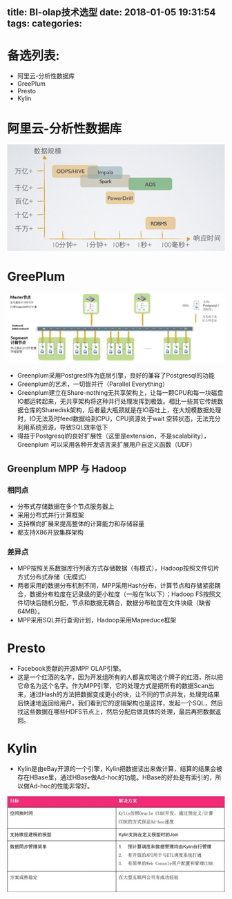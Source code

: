 title: BI-olap技术选型
date: 2018-01-05 19:31:54
tags:
categories:
---
# 备选列表:
- 阿里云-分析性数据库
- GreePlum
- Presto
- Kylin
<!--more-->

# 阿里云-分析性数据库

![upload successful](/images/pasted-18.png)


# GreePlum

![upload successful](/images/pasted-9.png)
- Greenplum采用Postgresl作为底层引擎，良好的兼容了Postgresql的功能
- Greenplum的艺术，一切皆并行（Parallel Everything）
- Greenplum建立在Share-nothing无共享架构上，让每一颗CPU和每一块磁盘IO都运转起来，无共享架构将这种并行处理发挥到极致。相比一些其它传统数据仓库的Sharedisk架构，后者最大瓶颈就是在IO吞吐上，在大规模数据处理时，IO无法及时feed数据给到CPU，CPU资源处于wait 空转状态，无法充分利用系统资源，导致SQL效率低下
- 得益于Postgresql的良好扩展性（这里是extension，不是scalability），Greenplum 可以采用各种开发语言来扩展用户自定义函数（UDF）

## Greenplum MPP 与 Hadoop
### 相同点
- 分布式存储数据在多个节点服务器上
- 采用分布式并行计算框架
- 支持横向扩展来提高整体的计算能力和存储容量
- 都支持X86开放集群架构

### 差异点
- MPP按照关系数据库行列表方式存储数据（有模式），Hadoop按照文件切片方式分布式存储（无模式）
- 两者采用的数据分布机制不同，MPP采用Hash分布，计算节点和存储紧密耦合，数据分布粒度在记录级的更小粒度（一般在1k以下）；Hadoop FS按照文件切块后随机分配，节点和数据无耦合，数据分布粒度在文件块级（缺省64MB）。
- MPP采用SQL并行查询计划，Hadoop采用Mapreduce框架

# Presto
- Facebook贡献的开源MPP OLAP引擎。
- 这是一个红酒的名字，因为开发组所有的人都喜欢喝这个牌子的红酒，所以把它命名为这个名字。作为MPP引擎，它的处理方式是把所有的数据Scan出来，通过Hash的方法把数据变成更小的块，让不同的节点并发，处理完结果后快速地返回给用户。我们看到它的逻辑架构也是这样，发起一个SQL，然后找这些数据在哪些HDFS节点上，然后分配后做具体的处理，最后再把数据返回。 

# Kylin
- Kylin是由eBay开源的一个引擎，Kylin把数据读出来做计算，结算的结果会被存在HBase里，通过HBase做Ad-hoc的功能。HBase的好处是有索引的，所以做Ad-hoc的性能非常好。

![upload successful](/images/pasted-8.png)
